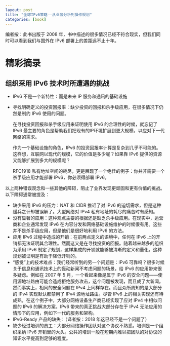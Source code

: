 ```yaml
---
layout: post
title: "全球IPv6策略——从业务分析到操作规划"
categories: [book]
---
```

编者按：此书出版于 2008 年，书中描述的很多情况已经不符合现实，但我们同时可以看到我们与国外在 IPv6 部署上的差距远不止十年。
# 精彩摘录

## 组织采用 IPv6 技术时所遭遇的挑战
* IPv6 不是一个新特性：而是未来 IP 服务和通讯的基础设施
* 寻找明确定义的投资回报率：缺少投资的回报和杀手级应用，在很多情况下仍然是制约 IPv6 使用的问题。

    在寻找投资回报和杀手级应用来证明使用 IPv6 的合理性的时候，就忘记了 IPv6 最主要的角色是帮助我们把现有的IP环境扩展到更大规模，以应对下一代网络的需求。

    作为一个基础设施的角色，IPv6 的投资回报率计算是复杂到几乎不可能的。这样想，互联网以现代的规模，它的价值是多少呢？如果靠 IPv6 提供的资源又能够扩展到多大的规模呢？

    RFC1918 私有地址空间的耗尽，更是展现了一个绝佳的例子：你并非需要一个杀手级应用才能部署 IPv6，你必须得部署 IPv6。

以上两种错误观念和一些其他的障碍，阻止了业界发现更顽固和更有价值的挑战。以下障碍通常被提及：
* 缺少采用 IPv6 的压力：NAT 和 CIDR 推迟了对 IPv6 的迫切需求，但是这种缓兵之计却被误解了。大型网络对 IPv4 私有地址的耗尽的痛苦时有感知。
* 没有显著的应用：这种观点主要的根据还是缺乏杀手级应用。在现实中，运营商和企业通常发现 IPv6 在内容分发和网络基础设施维护的时候很有用。这些并不是杀手级应用，但是他们是很好地利用 IPv6 的方法。
* 应用 IPv6 过程中造成的开销：在前两点定义的语境中，任何在 IPv6 上的开销都无法证明其合理性。然而这又是在寻找投资的回报。随着越来越多的组织为采用 IPv6 制定了规划，这样集成的开销就能够被清晰的定义和量化。这种规划被证明是有助于降低开销的。
* “感觉”上的技术难点：我们经常听到的另一个问题是：IPv6 可靠吗？很多时候关于信息和通讯技术上的轰动新闻不考虑问题的场景，给 IPv6 的应用带来很多疑虑。例如在 2007 年 5 月，一个看起来像是属于 IPv6 的安全问题——使用源地址路由可能会造成拒绝服务攻击，这个问题被发现，而且成了大新闻。然而事实上，相同的安全问题在 IPv4 上同样存在。而且众所周知的是大部分的 IPv4 实现默认都禁用了 IPv4 源地址路由。尽管 IPv6 上的相关实现还有待成熟，在这个例子中，大部分网络设备生产商已经实现了应对 IPv4 中相似问题的 IPv6 的解决方案。IPv6 带来的真正挑战大部分存在于 IPv4 无法应用的情形下的应用，例如下一代的服务和架构。
* IPv6-Ready 产品的缺失：（译者按：2018 年这已经不是一个问题了）
* 缺少经过培训的员工：大部分网络操作团队对这个协议不熟悉。培训是一个组织采纳 IPv6 开销里的大头。公共的培训一般在短期内难以把团队的对协议的知识水平提高到足够的程度。
